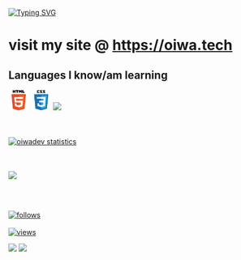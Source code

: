 [![Typing SVG](https://readme-typing-svg.herokuapp.com?color=%2327A70B&vCenter=true&lines=welcome+to+github.com%2Foiwadev;feel+free+to+visit+my+repos';thanks+for+checking+in+%3C3)](https://git.io/typing-svg)

# visit my site @ https://oiwa.tech

## **Languages I know/am learning**

<img height="40" src="https://raw.githubusercontent.com/github/explore/80688e429a7d4ef2fca1e82350fe8e3517d3494d/topics/html/html.png">
<img height="40" src="https://raw.githubusercontent.com/github/explore/80688e429a7d4ef2fca1e82350fe8e3517d3494d/topics/css/css.png">
<img height="40" src="https://raw.githubusercontent.com/github/explore/80688e429a7d4ef2fca1e82350fe8e3517d3494d/topics/javascript/js.png">

<br><br>
<a href="https://github.com/oiwadev">
  <img align="center" src="https://github-readme-stats.vercel.app/api?username=oiwadev&show_icons=true&include_all_commits=true&show_icons=true&title_color=fff&icon_color=79ff97&text_color=9f9f9f&bg_color=151515" alt="oiwadev statistics" />
</a>

<br><br>
<a href="https://github.com/oiwadev?tab=repositories">
  <img align="center" src="https://github-readme-stats.vercel.app/api/top-langs/?username=oiwadev&layout=compact&show_icons=true&title_color=fff&icon_color=79ff97&text_color=9f9f9f&bg_color=151515"/>
</a>

<br><br>

<a href="https://github.com/oiwadev" target="_blank">
    <img alt="follows" src="https://img.shields.io/github/followers/oiwadev?label=Github%20followers&style=for-the-badge">
</a>
<br><br>
<a href="https://github.com/oiwadev" target="_blank">
    <img src="https://komarev.com/ghpvc/?username=oiwadev&label=Views&color=27A70B&style=flat-square" alt="views" />
</a>

![](https://komarev.com/ghpvc/?username=oiwadev&color=green)
![](https://hit.yhype.me/github/profile?user_id=77792331)
